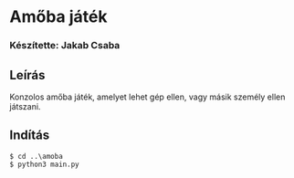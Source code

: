 # Amőba játék

### Készítette: Jakab Csaba

## Leírás
Konzolos amőba játék, amelyet lehet gép ellen, vagy másik személy ellen játszani.

## Indítás
```
$ cd ..\amoba
$ python3 main.py
```
